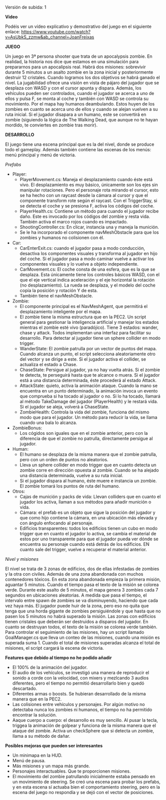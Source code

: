 Versión de subida: 1

**Video**

Podéis ver un vídeo explicativo y demostrativo del juego en el siguiente enlace: https://www.youtube.com/watch?v=AsUbkS_zzmw&ab_channel=JoanFreixas

**JUEGO**

Un juego en 3ª persona shooter que trata de un apocalypsis zombie. En realidad, la historia nos dice que estamos en una simulación para prepararnos para un apocalipsis real. Habrá dos misiones: sobrevivir durante 5 minutos a un asalto zombie en la zona inicial y posteriormente destruir 12 cristales. Cuando logramos los dos objetivos se habrá ganado el nivel.
La jugabilidad ofrece una visión en vista de pájaro del jugador que se desplaza con WASD y con el cursor apunta y dispara. Además, los vehículos pueden ser controlados, cuando el jugador se acerca a uno de ellos y pulsa F, se monta al coche y también con WASD se controla su movimiento.
Por el mapa hay humanos deambulando. Estos huyen de los zombies en cuanto se acerca uno de ellos y cuando se alejan vuelven a su ruta inicial. Si el jugador disapara a un humano, este se convertirá en zombie (siguiendo la lógica de The Walking Dead, que aunque no te hayan mordido, te conviertes en zombie tras morir).

**DESARROLLO**

El juego tiene una escena principal que es la del nivel, donde se produce todo el gameplay. Además también contiene las escenas de los menús: menú principal y menú de victoria.

_Prefabs_

-	Player: 
    -	PlayerMovement.cs: Maneja el desplazamiento cuando éste está vivo. El desplazamiento es muy básico, únicamente son los ejes sin manipular rotaciones. Pero el personaje rota mirando el cursor, esto se ha hecho con un raycast desde la cámara al cursor y que el componente transform rote según el raycast. Con el TriggerStay, si se detecta el coche y se presiona F, activa los códigos del coche.
    -	PlayerHealth.cs: Contiene un método para cuando el jugador recibe daño. Este es invocado por los códigos del zombie y resta vida. También activa el marco rojos cuando es impactado.
    -	ShootingController.cs: En clicar, instancia una y maneja la munición.
    -	Se le ha incorporado el componente navMeshObstacle para que los zombies y humanos no colisionen con él.
-	Car:
    -	 CarEnterExit.cs: cuando el jugador pasa a modo conducción, desactiva los componentes visuales y transforma al jugador en hijo del coche. Si el jugador pasa a modo caminar vuelve a activar los componentes visuales y lo vuelve a objeto independiente.
    -	CarMovement.cs: El coche consta de una esfera, que es la que se desplaza. Esta únicamente tiene los controles básicos WASD, con el que el eje vertical indica aceleración y el eje horizontal la rotación (no desplazamiento). La rueda se desplaza, y el modelo del coche copia la posición y rotación Y de esta.
    -	También tiene el navMeshObstacle.
-	Zombie:
    -	El componente principal es el NavMeshAgent, que permitirá el desplazamiento inteligente por el mapa.
    -	El zombie tiene la misma estructura que en la PEC2. Un script general para gestionar la inteligencia artificial y manejar los estados mientras el zombie esté vivo (paradójico). Tiene 3 estados: wander, chase y attack. Todos implementan una interfaz para facilitar su desarrollo. Para detectar al jugador tiene un sphere collider en modo trigger.
    -	WanderState: El zombie patrulla por un vector de puntos del mapa. Cuando alcanza un punto, el script selecciona aleatoriamente otro del vector y se dirige a este. Si el jugador activa el collider, se actualiza el estado a Chase.
    -	ChaseState: Persigue al jugador, ya no hay vuelta atrás. Si el zombie te detecta, te perseguirá hasta que te alcance o muera. Si el jugador está a una distancia determinada, éste procederá al estado Attack.
    -	AttackState: quieto, activa la animación ataque. Cuando la mano se encuentra en un punto determinado, la animación invoca un evento que comprueba si ha tocado al jugador o no. Si lo ha tocado, llamará al método TakeDamage del jugador (PlayerHealth) y le restará vida. Si el jugador se aleja, volverá a ChaseState.
    -	ZombieHealth: Controla la vida del zombie, funciona del mismo modo que para el jugador. Un método para reducir la vida, se llama cuando una bala lo alcanza.
-	ZombieBonus:
    -	Los cógidos son iguales que en el zombie anterior, pero con la diferencia de que el zombie no patrulla, directamente persigue al jugador.
-	Human:
    -	El humano se desplaza de la misma manera que el zombie patrulla, pero con un orden de puntos no aleatorios.
    -	Lleva un sphere collider en modo trigger que en cuanto detecta un zombie corre en dirección opuesta al zombie. Cuando se ha alejado una distancia determinada, vuelve a su ruta inicial.
    -	Si el jugador dispara al humano, éste muere e instancia un zombie. El zombie tomará los puntos de ruta del humano. 
-	Otros:
    -	Cajas de munición y packs de vida: Llevan colliders que en cuanto el jugador los activa, llaman a sus métodos para añadir munición o vida.
    -	Cámara:  el prefab es un objeto que sigue la posición del jugador y que como hijo contiene la cámara, en una ubicación más elevada y con ángulo enfocando al personaje.
    - Edificios transparentes: todos los edificios tienen un cubo en modo trigger que en cuanto el jugador lo activa, se cambia el material de estos por uno transparente para que el jugador pueda ver dónde se encuentra su personaje cuando está detrás de los edificios. EN cuanto sale del trigger, vuelve a recuperar el material anterior.

_Nivel y misiones_

El nivel se trata de 3 zonas de edificios, dos de ellas infestadas de zombies y la otra con civiles. Además de una zona abandonada con muchos contenedores tóxicos. En esta zona abandonada empieza la primera misión, aguantar 5 minutos. Cuando el tiempo pasa el texto de la misión se colorea verde.
Durante este asalto de 5 minutos, el mapa genera 3 zombies cada 7 segundos en ubicaciones aleatorias. A medida que pasa el tiempo, el intervalo entre spawn de zombies se va disminuyendo, haciendo que cada vez haya más.
El jugador puede huir de la zona, pero eso no quita que tenga que una horda gigante de zombies persiguiéndole y que hasta que no pasen los 5 minutos no habrá superado la misión.
Las zonas con edificios tienen cristales que deberán ser destruidos a disparos del jugador. En cuanto se destruyan todos, el texto de la misión se colorea verde también.
Para controlar el seguimiento de las misiones, hay un script llamado GoalManager.cs que lleva un conteo de las misiones, cuando una misión es superada suma 1. Cuando el total de misiones superadas alcanza el total de misiones, el  script cargará la escena de victoria.

**Features que debido al tiempo no he podido añadir**

-	El 100% de la animación del jugador.
-	El audio de los vehículos, se investigó una manera de reproducir el sonido a corde con la velocidad, con mixers y mezlcando 3 audios diferentes, pero el tiempo no permitió desarrollarlo bien y quedó descartado.
-	Diferentes armas o boosts. Se hubieran desarrollado de la misma manera que en la PEC2.
-	Las colisiones entre vehículos y personajes. Por algún motivo no detectaba nunca los zombies ni humanos, el tiempo no  ha permitido encontrar la solución.
-   Aaque cuerpo a cuerpo: el desarrollo es muy sencillo. Al pusar la tecla, triggea la animación de golpear y funciona de la misma manera que el ataque del zombie. Activa un checkSphere que si detecta un zombie, llama a su método de dañar.

**Posibles mejoras que pueden ser interesantes**

-	Un minimapa en la HUD.
-	Menú de pausa.
-	Más misiones y un mapa más grande.
-	Personajes interactuables. Que te proporcionen misiones.
-	El movimiento del zombie patrullando inicialmente estaba pensado en un movimiento de steering. Se creó una escena para probar los prefabs, y en esta escena sí actuaba bien el comportamiento steering, pero en la escena del juego no respondía y se dejó con el vector de posiciones.
